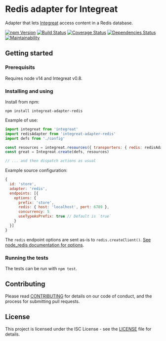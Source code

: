 # Redis adapter for Integreat

Adapter that lets
[Integreat](https://github.com/integreat-io/integreat) access content in a Redis
database.

[![npm Version](https://img.shields.io/npm/v/integreat-adapter-redis.svg)](https://www.npmjs.com/package/integreat-adapter-redis)
[![Build Status](https://travis-ci.org/integreat-io/integreat-adapter-redis.svg?branch=master)](https://travis-ci.org/integreat-io/integreat-adapter-redis)
[![Coverage Status](https://coveralls.io/repos/github/integreat-io/integreat-adapter-redis/badge.svg?branch=master)](https://coveralls.io/github/integreat-io/integreat-adapter-redis?branch=master)
[![Dependencies Status](https://tidelift.com/badges/github/integreat-io/integreat-adapter-redis?style=flat)](https://tidelift.com/repo/github/integreat-io/integreat-adapter-redis)
[![Maintainability](https://api.codeclimate.com/v1/badges/6331723a6ff61de5f232/maintainability)](https://codeclimate.com/github/integreat-io/integreat-adapter-redis/maintainability)

## Getting started

### Prerequisits

Requires node v14 and Integreat v0.8.

### Installing and using

Install from npm:

```
npm install integreat-adapter-redis
```

Example of use:

```javascript
import integreat from 'integreat'
import redisAdapter from 'integreat-adapter-redis'
import defs from './config'

const resources = integreat.resources({ transporters: { redis: redisAdapter } })
const great = Integreat.create(defs, resources)

// ... and then dispatch actions as usual
```

Example source configuration:

```javascript
{
  id: 'store',
  adapter: 'redis',
  endpoints: [{
    options: {
      prefix: 'store',
      redis: { host: 'localhost', port: 6789 },
      concurrency: 5
      useTypeAsPrefix: true // Default is `true`
    }
  }]
}
```

The `redis` endpoint options are sent as-is to `redis.createClient()`.
[See node_redis documentation for options](https://github.com/NodeRedis/node_redis#options-object-properties).

### Running the tests

The tests can be run with `npm test`.

## Contributing

Please read
[CONTRIBUTING](https://github.com/integreat-io/integreat-adapter-redis/blob/master/CONTRIBUTING.md)
for details on our code of conduct, and the process for submitting pull
requests.

## License

This project is licensed under the ISC License - see the
[LICENSE](https://github.com/integreat-io/integreat-adapter-redis/blob/master/LICENSE)
file for details.
